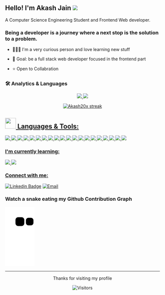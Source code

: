 ## Hello! I'm Akash Jain <img src="https://media.giphy.com/media/hvRJCLFzcasrR4ia7z/giphy.gif" width="28">


A Computer Science Engineering Student and Frontend Web developer.  <br>

### Being a developer is a journey where a next stop is the solution to a problem.



- 👩🏽‍💻 I'm a very curious person and love learning new stuff

- 🎯 Goal: be a full stack web developer focused in the frontend part 

- ⭐ Open to Collabration


### 🛠 Analytics & Languages
<div align="center">
  <a href="https://github.com/Akash20x">
  <img height="180em" src="https://github-readme-stats.vercel.app/api?username=Akash20x&show_icons=true&theme=gotham&include_all_commits=true&count_private=true"/>
  <img height="180em" src="https://github-readme-stats.vercel.app/api/top-langs/?username=Akash20x&layout=compact&langs_count=7&theme=gotham"/>
</div>
  
  <p align="center">
        <img alt="Akash20x streak" src="https://github-readme-streak-stats.herokuapp.com/?user=Akash20x&theme=black-ice&hide_border=true&stroke=0000&background=060A0CD0"/>
</p>

  
  
  
  ## <img width="35px" height="35px" src="https://img.icons8.com/nolan/64/administrative-tools.png"/> Languages & Tools:


<p>

<img src="https://img.shields.io/badge/HTML5-E34F26?style=for-the-badge&logo=html5&logoColor=white">
<img src="https://img.shields.io/badge/CSS3-1572B6?style=for-the-badge&logo=css3&logoColor=white">
<img src="https://img.shields.io/badge/JavaScript-F7DF1E?style=for-the-badge&logo=javascript&logoColor=black">
<img src="https://img.shields.io/badge/Bootstrap-563D7C?style=for-the-badge&logo=bootstrap&logoColor=white">
 <img src="https://img.shields.io/badge/Sass-CC6699?style=for-the-badge&logo=sass&logoColor=white"/>
<img src="https://img.shields.io/badge/React-20232A?style=for-the-badge&logo=react&logoColor=61DAFB">
<img src="https://img.shields.io/badge/Node.js-43853D?style=for-the-badge&logo=node.js&logoColor=white">
<img src="https://img.shields.io/badge/Express.js-000000?style=for-the-badge&logo=express&logoColor=white">
<img src="https://img.shields.io/badge/Git-F74E27?style=for-the-badge&logo=git&logoColor=white">
<img src="https://img.shields.io/badge/NPM-20232A?style=for-the-badge&logo=npm&logoColor=61DAFB">
<img src="https://img.shields.io/badge/-Github-000000?style=for-the-badge&logo=github&logoColor=FFFFFF">
<img src="https://img.shields.io/badge/-VS%20Code-007ACC?style=for-the-badge&logo=visual%20studio%20code&logoColor=white">
<img src="https://img.shields.io/badge/Heroku-430098?style=for-the-badge&logo=heroku&logoColor=white">
<img src="https://img.shields.io/badge/Redux-593D88?style=for-the-badge&logo=redux&logoColor=white"/>
<img src="https://img.shields.io/badge/MongoDB-4EA94B?style=for-the-badge&logo=mongodb&logoColor=white"/>
<img src="https://img.shields.io/badge/Material%20UI-007FFF?style=for-the-badge&logo=mui&logoColor=white"/>
<img src="https://img.shields.io/badge/Postman-FF6C37?style=for-the-badge&logo=Postman&logoColor=white"/>
<img src="https://img.shields.io/badge/Socket.io-010101?&style=for-the-badge&logo=Socket.io&logoColor=white"/>
<img src="https://img.shields.io/badge/firebase-ffca28?style=for-the-badge&logo=firebase&logoColor=black"/>
<img src="https://img.shields.io/badge/Tailwind_CSS-38B2AC?style=for-the-badge&logo=tailwind-css&logoColor=white"/>

</p>

### I'm currently learning:
<p>

<img src="https://img.shields.io/badge/TypeScript-007ACC?style=for-the-badge&logo=typescript&logoColor=white"/>
<img src="https://img.shields.io/badge/next.js-000000?style=for-the-badge&logo=nextdotjs&logoColor=white"/>

</p>

### Connect with me:

[![Linkedin Badge](https://img.shields.io/badge/LinkedIn-0077B5?style=for-the-badge&logo=linkedin&logoColor=white&link=https://www.linkedin.com/in/akash-jain-0b7523133)](https://www.linkedin.com/in/akash-jain-0b7523133)
[![Email](https://img.shields.io/badge/-Gmail-c14438?style=for-the-badge&logo=Gmail&logoColor=white&link=mailto:akash982jain@gmail.com)](mailto:akash982jain@gmail.com)

 ### Watch a snake eating my Github Contribution Graph
  
 ![Snake animation](https://github.com/Akash20x/Akash20x/blob/output/github-contribution-grid-snake.svg)
  
------------ 

<p align="center">Thanks for visiting my profile</p>
<p align="center"><img alt="Visitors" src="https://visitor-badge.glitch.me/badge?page_id=Akash20x" /> </p>



